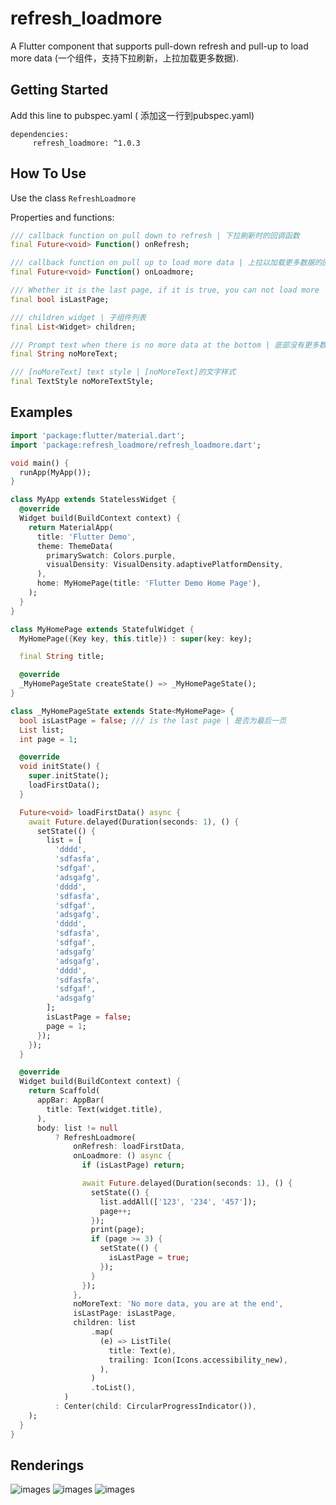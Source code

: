 # refresh_loadmore

A Flutter component that supports pull-down refresh and pull-up to load more data (一个组件，支持下拉刷新，上拉加载更多数据).

## Getting Started

Add this line to pubspec.yaml ( 添加这一行到pubspec.yaml)

``` 
dependencies:
     refresh_loadmore: ^1.0.3
```

## How To Use

Use the class `RefreshLoadmore`

Properties and functions:
``` dart
/// callback function on pull down to refresh | 下拉刷新时的回调函数
final Future<void> Function() onRefresh;

/// callback function on pull up to load more data | 上拉以加载更多数据的回调函数
final Future<void> Function() onLoadmore;

/// Whether it is the last page, if it is true, you can not load more | 是否为最后一页，如果为true，则无法加载更多
final bool isLastPage;

/// children widget | 子组件列表
final List<Widget> children;

/// Prompt text when there is no more data at the bottom | 底部没有更多数据时的提示文字
final String noMoreText;

/// [noMoreText] text style | [noMoreText]的文字样式
final TextStyle noMoreTextStyle;
```

## Examples

```dart
import 'package:flutter/material.dart';
import 'package:refresh_loadmore/refresh_loadmore.dart';

void main() {
  runApp(MyApp());
}

class MyApp extends StatelessWidget {
  @override
  Widget build(BuildContext context) {
    return MaterialApp(
      title: 'Flutter Demo',
      theme: ThemeData(
        primarySwatch: Colors.purple,
        visualDensity: VisualDensity.adaptivePlatformDensity,
      ),
      home: MyHomePage(title: 'Flutter Demo Home Page'),
    );
  }
}

class MyHomePage extends StatefulWidget {
  MyHomePage({Key key, this.title}) : super(key: key);

  final String title;

  @override
  _MyHomePageState createState() => _MyHomePageState();
}

class _MyHomePageState extends State<MyHomePage> {
  bool isLastPage = false; /// is the last page | 是否为最后一页
  List list;
  int page = 1;

  @override
  void initState() {
    super.initState();
    loadFirstData();
  }

  Future<void> loadFirstData() async {
    await Future.delayed(Duration(seconds: 1), () {
      setState(() {
        list = [
          'dddd',
          'sdfasfa',
          'sdfgaf',
          'adsgafg',
          'dddd',
          'sdfasfa',
          'sdfgaf',
          'adsgafg',
          'dddd',
          'sdfasfa',
          'sdfgaf',
          'adsgafg'
          'adsgafg',
          'dddd',
          'sdfasfa',
          'sdfgaf',
          'adsgafg'
        ];
        isLastPage = false;
        page = 1;
      });
    });
  }

  @override
  Widget build(BuildContext context) {
    return Scaffold(
      appBar: AppBar(
        title: Text(widget.title),
      ),
      body: list != null
          ? RefreshLoadmore(
              onRefresh: loadFirstData,
              onLoadmore: () async {
                if (isLastPage) return;

                await Future.delayed(Duration(seconds: 1), () {
                  setState(() {
                    list.addAll(['123', '234', '457']);
                    page++;
                  });
                  print(page);
                  if (page >= 3) {
                    setState(() {
                      isLastPage = true;
                    });
                  }
                });
              },
              noMoreText: 'No more data, you are at the end',
              isLastPage: isLastPage,
              children: list
                  .map(
                    (e) => ListTile(
                      title: Text(e),
                      trailing: Icon(Icons.accessibility_new),
                    ),
                  )
                  .toList(),
            )
          : Center(child: CircularProgressIndicator()),
    );
  }
}
```

## Renderings
![images](https://pic2.zhimg.com/80/v2-aa952f4100a918accbbe5a48275ef256_720w.jpeg)
![images](https://pic3.zhimg.com/80/v2-c938552cdc075ac9f8fde56611db7371_720w.jpeg)
![images](https://pic1.zhimg.com/80/v2-32c016eac49e83bce68a227a80f5d8ec_720w.jpeg)